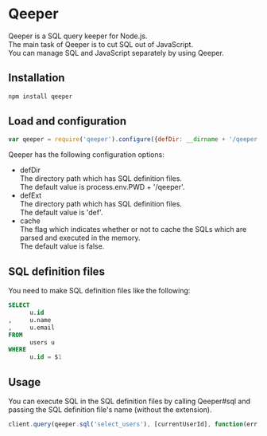 # Qeeper

Qeeper is a SQL query keeper for Node.js.  
The main task of Qeeper is to cut SQL out of JavaScript.  
You can manage SQL and JavaScript separately by using Qeeper.  

## Installation
```bash
npm install qeeper
```

## Load and configuration
```javascript
var qeeper = require('qeeper').configure({defDir: __dirname + '/qeeper', defExt: '.def', cache: true});
```
Qeeper has the following configuration options:  
* defDir  
The directory path which has SQL definition files.  
The default value is process.env.PWD + '/qeeper'.
* defExt  
The directory path which has SQL definition files.  
The default value is 'def'.
* cache  
The flag which indicates whether or not to cache the SQLs which are parsed and executed in the memory.  
The default value is false.

## SQL definition files
You need to make SQL definition files like the following:
```sql
SELECT
      u.id
,     u.name
,     u.email
FROM
      users u
WHERE
      u.id = $1
```

## Usage
You can execute SQL in the SQL definition files by calling Qeeper#sql and passing the SQL definition file's name (without the extension).
```javascript
client.query(qeeper.sql('select_users'), [currentUserId], function(err, users){
```
